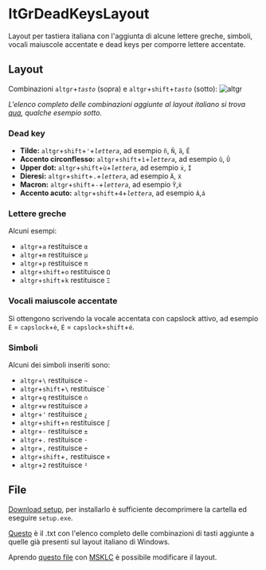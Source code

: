 # ItGrDeadKeysLayout
Layout per tastiera italiana con l'aggiunta di alcune lettere greche, simboli, vocali maiuscole accentate e dead keys per comporre lettere accentate.

## Layout
Combinazioni `altgr`+*`tasto`* (sopra) e `altgr`+`shift`+*`tasto`* (sotto): 
![altgr](../main/altgr.png)

*L'elenco completo delle combinazioni aggiunte al layout italiano si trova [qua](../main/combinazioni.txt), qualche esempio sotto.*
### Dead key
* **Tilde:** `altgr`+`shift`+`'`+*`lettera`*, ad esempio `ñ`, `Ñ`, `ã`, `Ẽ`
* **Accento circonflesso:** `altgr`+`shift`+`ì`+*`lettera`*, ad esempio `û`, `Û`
* **Upper dot:** `altgr`+`shift`+`ù`+*`lettera`*, ad esempio `ẋ`, `İ`
* **Dieresi:** `altgr`+`shift`+`.`+*`lettera`*, ad esempio `Ä`, `ẍ`
* **Macron:** `altgr`+`shift`+`-`+*`lettera`*, ad esempio `Ȳ`,`̄x`
* **Accento acuto:** `altgr`+`shift`+`4`+*`lettera`*, ad esempio `Á`,`á`
### Lettere greche
Alcuni esempi:
* `altgr`+`a` restituisce `α`
* `altgr`+`m` restituisce `μ`
* `altgr`+`p` restituisce `π`
* `altgr`+`shift`+`o` restituisce `Ω`
* `altgr`+`shift`+`k` restituisce `Ξ`
### Vocali maiuscole accentate
Si ottengono scrivendo la vocale accentata con capslock attivo, ad esempio `È` = `capslock`+`è`, `É` = `capslock`+`shift`+`é`.
### Simboli
Alcuni dei simboli inseriti sono:
* `altgr`+`\` restituisce `~`
* `altgr`+`shift`+`\` restituisce ``` ` ```
* `altgr`+`q` restituisce `∩`
* `altgr`+`w` restituisce `∂`
* `altgr`+`'` restituisce `¿`
* `altgr`+`shift`+`n` restituisce `∫`
* `altgr`+`-` restituisce `±`
* `altgr`+`.` restituisce `·`
* `altgr`+`,` restituisce `÷`
* `altgr`+`shift`+`,` restituisce `×`
* `altgr`+`2` restituisce `²`
## File
[Download setup](../main/setup), per installarlo è sufficiente decomprimere la cartella ed eseguire `setup.exe`.

[Questo](../main/combinazioni.txt) è il .txt con l'elenco completo delle combinazioni di tasti aggiunte a quelle già presenti sul layout italiano di Windows.

Aprendo [questo file](../main/sorgente.klc) con [MSKLC](https://www.microsoft.com/en-us/download/details.aspx?id=102134) è possibile modificare il layout.
